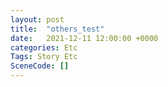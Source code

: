 ```yaml
---
layout: post
title:  "others_test"
date:   2021-12-11 12:00:00 +0000
categories: Etc
Tags: Story Etc
SceneCode: []
---
```

